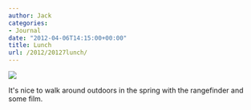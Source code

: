 ```yaml
---
author: Jack
categories:
- Journal
date: "2012-04-06T14:15:00+00:00"
title: Lunch
url: /2012/20127lunch/
---
```


![][1] 

It's nice to walk around outdoors in the spring with the rangefinder and some film.

 [1]: /img/2012/07/lunch.jpeg